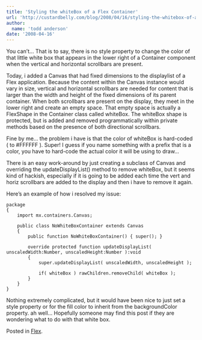 ```yaml
---
title: 'Styling the whiteBox of a Flex Container'
url: 'http://custardbelly.com/blog/2008/04/16/styling-the-whitebox-of-a-flex-container/'
author:
  name: 'todd anderson'
date: '2008-04-16'
---
```


You can’t… That is to say, there is no style property to change the color of that little white box that appears in the lower right of a Container component when the vertical and horizontal scrollbars are present.

Today, i added a Canvas that had fixed dimensions to the displaylist of a Flex application. Because the content within the Canvas instance would vary in size, vertical and horizontal scrollbars are needed for content that is larger than the width and height of the fixed dimensions of its parent container. When both scrollbars are present on the display, they meet in the lower right and create an empty space. That empty space is actually a FlexShape in the Container class called whiteBox. The whiteBox shape is protected, but is added and removed programmatically within private methods based on the presence of both directional scrollbars. 

Fine by me… the problem i have is that the color of whiteBox is hard-coded ( to #FFFFFF ). Super! I guess if you name something with a prefix that is a color, you have to hard-code the actual color it will be using to draw… 

There is an easy work-around by just creating a subclass of Canvas and overriding the updateDisplayList() method to remove whiteBox, but it seems kind of hackish, especially if it is going to be added each time the vert and horiz scrollbars are added to the display and then i have to remove it again.

Here’s an example of how i resolved my issue:
    
    package
    {
        import mx.containers.Canvas;
     
        public class NoWhiteBoxContainer extends Canvas
        {
            public function NoWhiteBoxContainer() {	super(); }
     
            override protected function updateDisplayList( unscaledWidth:Number, unscaledHeight:Number ):void
            {
                super.updateDisplayList( unscaledWidth, unscaledHeight );
     
                if( whiteBox ) rawChildren.removeChild( whiteBox );
            }
        }
    }

Nothing extremely complicated, but it would have been nice to just set a style property or for the fill color to inherit from the backgroundColor property. ah well… Hopefully someone may find this post if they are wondering what to do with that white box.

Posted in [Flex](http://custardbelly.com/blog/category/flex/).
